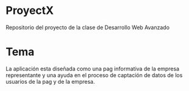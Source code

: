 # ProyectX
Repositorio del proyecto de la clase de Desarrollo Web Avanzado
# Tema
La aplicación esta diseñada como una pag informativa de la empresa representante y una ayuda en el proceso de captación de datos de los usuarios de la pag y de la empresa.
